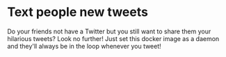 # Text people new tweets
Do your friends not have a Twitter but you still want to share them your hilarious tweets? Look no further! Just set this docker image as a daemon and they'll always be in the loop whenever you tweet!
